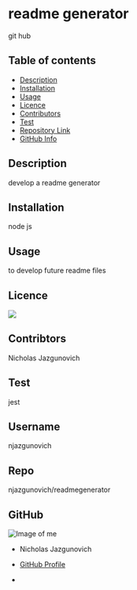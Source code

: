 # **readme generator**

git hub

## Table of contents

- [Description](#Description)
- [Installation](#Installation)
- [Usage](#Usage)
- [Licence](#Licence)
- [Contributors](#Contributors)
- [Test](#Test)
- [Repository Link](#Repository)
- [GitHub Info](#GitHub)

## Description

develop a readme generator

## Installation

node js

## Usage

to develop future readme files

## Licence

![](https://img.shields.io/badge/License-GPLv3-<orange>)

## Contribtors

Nicholas Jazgunovich

##  Test

jest

## Username

njazgunovich

## Repo

njazgunovich/readmegenerator


## GitHub

![Image of me](https://avatars1.githubusercontent.com/u/73392689?v=4)

- Nicholas Jazgunovich

- [GitHub Profile](https://github.com/njazgunovich)

- <null>

